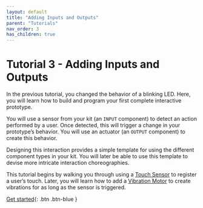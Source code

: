 ```yaml
---
layout: default
title: "Adding Inputs and Outputs"
parent: "Tutorials"
nav_order: 3
has_children: true
---
```


# Tutorial 3 - Adding Inputs and Outputs

In the previous tutorial, you changed the behavior of a blinking LED. Here, you will learn how to build and program your first complete interactive prototype.

You will use a sensor from your kit (an `INPUT` component) to detect an action performed by a user. Once detected, this will trigger a change in your prototype’s behavior. You will use an actuator (an `OUTPUT` component) to create this behavior. 

Designing this interaction provides a simple template for using the different component types in your kit. You will later be able to use this template to devise more intricate interaction choreographies.

This tutorial begins by walking you through using a [Touch Sensor](../../components/touch-sensor/touch-sensor) to register a user’s touch. Later, you will learn how to add a [Vibration Motor](../../components/vibration-motor/vibration-motor) to create vibrations for as long as the sensor is triggered.

[Get started](part-1){: .btn .btn-blue }
